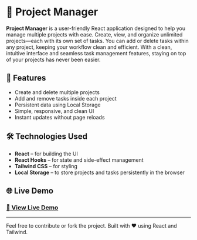 # 📁 Project Manager

**Project Manager** is a user-friendly React application designed to help you manage multiple projects with ease. Create, view, and organize unlimited projects—each with its own set of tasks. You can add or delete tasks within any project, keeping your workflow clean and efficient.
With a clean, intuitive interface and seamless task management features, staying on top of your projects has never been easier.

## 🚀 Features

- Create and delete multiple projects
- Add and remove tasks inside each project
- Persistent data using Local Storage
- Simple, responsive, and clean UI
- Instant updates without page reloads

## 🛠️ Technologies Used
- **React** – for building the UI
- **React Hooks** – for state and side-effect management
- **Tailwind CSS** – for styling
- **Local Storage** – to store projects and tasks persistently in the browser

## 🌐 Live Demo
### [🔗 View Live Demo](https://bright-pudding-2153b0.netlify.app/)
---

Feel free to contribute or fork the project. Built with ❤️ using React and Tailwind.
